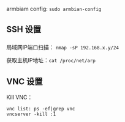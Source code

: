 armbiam config: `sudo armbian-config`

## SSH 设置

### 

局域网IP端口扫描： `nmap -sP 192.168.x.y/24`

获取主机IP地址：`cat /proc/net/arp`




## VNC 设置

Kill VNC：
```
vnc list: ps -ef|grep vnc
vncserver -kill :1
```
